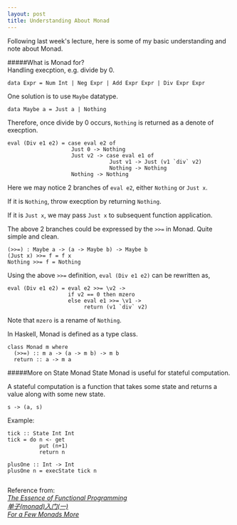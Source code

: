 ```yaml
---
layout: post
title: Understanding About Monad
---
```


Following last week's lecture, here is some of my basic understanding and note about Monad.   

#####What is Monad for?  
Handling execption, e.g. divide by 0.  
<pre><code>data Expr = Num Int | Neg Expr | Add Expr Expr | Div Expr Expr</code></pre>
One solution is to use `Maybe` datatype. 
<pre><code>data Maybe a = Just a | Nothing </code></pre>  
Therefore, once divide by 0 occurs, `Nothing` is returned as a denote of execption.
<pre><code>eval (Div e1 e2) = case eval e2 of
                    Just 0 -> Nothing
                    Just v2 -> case eval e1 of
                                Just v1 -> Just (v1 `div` v2)
                                Nothing -> Nothing
                    Nothing -> Nothing</code></pre>
Here we may notice 2 branches of `eval e2`, either `Nothing` or `Just x`.
  
If it is `Nothing`, throw execption by returning `Nothing`.  

If it is `Just x`, we may pass `Just x` to subsequent function application.

The above 2 branches could be expressed by the `>>=` in Monad. Quite simple and clean.
<pre><code>(>>=) : Maybe a -> (a -> Maybe b) -> Maybe b
(Just x) >>= f = f x
Nothing >>= f = Nothing</code></pre>

Using the above `>>=` definition, `eval (Div e1 e2)` can be rewritten as,
<pre><code>eval (Div e1 e2) = eval e2 >>= \v2 ->
                   if v2 == 0 then mzero
                   else eval e1 >>= \v1 ->
                        return (v1 `div` v2)</code></pre>  
Note that `mzero` is a rename of `Nothing`.

In Haskell, Monad is defined as a type class.
<pre><code>class Monad m where
  (>>=) :: m a -> (a -> m b) -> m b
  return :: a -> m a</code></pre>
  
#####More on State Monad
State Monad is useful for stateful computation.  

A stateful computation is a function that takes some state and returns a value along with some new state.
<pre><code>s -> (a, s)</code></pre>
 

Example:
<pre><code>tick :: State Int Int
tick = do n <- get
          put (n+1)
          return n

plusOne :: Int -> Int
plusOne n = execState tick n

</code></pre>














Reference from:   
*[The Essence of Functional Programming](http://homepages.inf.ed.ac.uk/wadler/papers/essence/essence.ps)*  
*[单子(monad)入门(一)](http://www.iis.sinica.edu.tw/~scm/ncs/2009/11/a-monad-primer/)*  
*[For a Few Monads More](http://learnyouahaskell.com/for-a-few-monads-more)*
